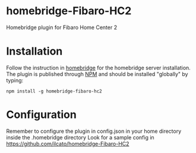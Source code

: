 # homebridge-Fibaro-HC2
Homebridge plugin for Fibaro Home Center 2

# Installation
Follow the instruction in [homebridge](https://www.npmjs.com/package/homebridge) for the homebridge server installation.
The plugin is published through [NPM](https://www.npmjs.com/package/homebridge-fibaro-hc2) and should be installed "globally" by typing:

    npm install -g homebridge-fibaro-hc2

# Configuration
Remember to configure the plugin in config.json in your home directory inside the .homebridge directory
Look for a sample config in https://github.com/ilcato/homebridge-Fibaro-HC2



